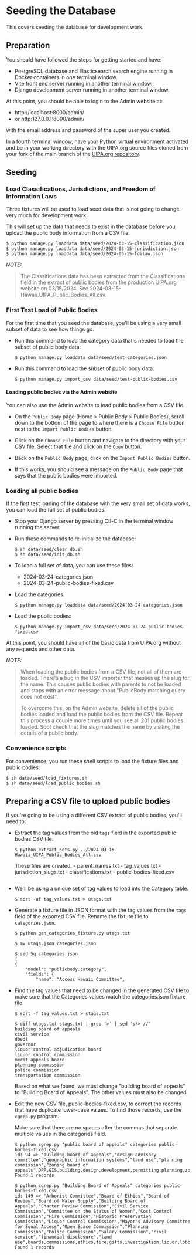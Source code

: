 # Seeding the Database

This covers seeding the database for development work.

## Preparation

You should have followed the steps for getting started and have:

- PostgreSQL database and Elasticsearch search engine running in Docker
  containers in one terminal window.
- Vite front end server running in another terminal window.
- Django development server running in another terminal window.

At this point, you should be able to login to the Admin website at:

- http://localhost:8000/admin/
- or http:127.0.0.1:8000/admin/

with the email address and password of the super user you created.

In a fourth terminal window, have your Python virtual environment activated and
be in your working directory with the UIPA.org source files cloned from your
fork of the main branch of the [UIPA.org
repository](https://github.com/CodeWithAloha/uipa).

## Seeding

### Load Classifications, Jurisdictions, and Freedom of Information Laws

Three fixtures will be used to load seed data that is not going to change very
much for development work.

This will set up the data that needs to exist in the database before you upload
the public body information from a CSV file.

```
$ python manage.py loaddata data/seed/2024-03-15-classification.json
$ python manage.py loaddata data/seed/2024-03-15-jurisdiction.json
$ python manage.py loaddata data/seed/2024-03-15-foilaw.json
```

*NOTE:*

> The Classifications data has been extracted from the Classifications field in
> the extract of public bodies from the production UIPA.org website on
> 03/15/2024. See 2024-03-15-Hawaii_UIPA_Public_Bodies_All.csv.


### First Test Load of Public Bodies

For the first time that you seed the database, you'll be using a very small
subset of data to see how things go.

- Run this command to load the category data that's needed to load the subset
  of public body data:

    ```
    $ python manage.py loaddata data/seed/test-categories.json
    ```
- Run this command to load the subset of public body data:

    ```
    $ python manage.py import_csv data/seed/test-public-bodies.csv
    ```

#### Loading public bodies via the Admin website

You can also use the Admin website to load public bodies from a CSV file.

- On the `Public Body` page (Home > Public Body > Public Bodies), scroll
  down to the bottom of the page to where there is a `Choose File` button next
  to the `Import Public Bodies` button.

- Click on the `Choose File` button and navigate to the directory with
  your CSV file. Select that file and click on the `Open` button.

- Back on the `Public Body` page, click on the `Import Public Bodies` button.

- If this works, you should see a message on the `Public Body` page that says
  that the public bodies were imported.


### Loading all public bodies

If the first test loading of the database with the very small set of data works,
you can load the full set of public bodies.

- Stop your Django server by pressing Ctl-C in the terminal window running the
  server.

- Run these commands to re-initialize the database:

    ```
    $ sh data/seed/clear_db.sh
    $ sh data/seed/init_db.sh
    ```

- To load a full set of data, you can use these files:
    - 2024-03-24-categories.json
    - 2024-03-24-public-bodies-fixed.csv

- Load the categories:
    ```
    $ python manage.py loaddata data/seed/2024-03-24-categories.json
    ```
- Load the public bodies:
    ```
    $ python manage.py import_csv data/seed/2024-03-24-public-bodies-fixed.csv
    ```

At this point, you should have all of the basic data from UIPA.org without any
requests and other data.

*NOTE:*

> When loading the public bodies from a CSV file, not all of them are loaded.
> There's a bug in the CSV importer that messes up the slug for the name. This
> causes public bodies with parents to not be loaded and stops with an error
> message about "PublicBody matching query does not exist".
>
> To overcome this, on the Admin website, delete all of the public bodies
> loaded and load the public bodies from the CSV file. Repeat this process a
> couple more times until you see all 201 public bodies loaded. Spot check that
> the slug matches the name by visiting the details of a public body.


### Convenience scripts

For convenience, you run these shell scripts to load the fixture files and
public bodies:

```
$ sh data/seed/load_fixtures.sh
$ sh data/seed/load_public_bodies.sh
```

## Preparing a CSV file to upload public bodies

If you're going to be using a different CSV extract of public bodies, you'll
need to:

- Extract the tag values from the old `tags` field in the exported public
  bodies CSV file.

    ```
    $ python extract_sets.py ../2024-03-15-Hawaii_UIPA_Public_Bodies_All.csv
    ```

  These files are created.
        - parent_names.txt
        - tag_values.txt
        - jurisdiction_slugs.txt
        - classifications.txt
        - public-bodies-fixed.csv
    ```

- We'll be using a unique set of tag values to load into the Category table.

    ```
    $ sort -uf tag_values.txt > utags.txt
    ```

- Generate a fixture file in JSON format with the tag values from the `tags`
  field of the exported CSV file. Rename the fixture file to `categories.json`.

    ```
    $ python gen_categories_fixture.py utags.txt

    $ mv utags.json categories.json

    $ sed 5q categories.json
    [
    {
        "model": "publicbody.category",
        "fields": {
            "name": "Access Hawaii Committee",
    ```

- Find the tag values that need to be changed in the generated CSV file to make
  sure that the Categories values match the categories.json fixture file.

    ```
    $ sort -f tag_values.txt > stags.txt

    $ diff utags.txt stags.txt | grep '>' | sed 's/> //'
    building board of appeals
    civil service
    dbedt
    governor
    liquor control adjudication board
    liquor control commission
    merit appeals board
    planning commission
    police commission
    transportation commission
    ```
  Based on what we found, we must change "building board of appeals" to
  "Building Board of Appeals". The other values must also be changed.


- Edit the new CSV file, public-bodies-fixed.csv, to correct the records that
  have duplicate lower-case values. To find those records, use the `cgrep.py` program.

  Make sure that there are no spaces after the commas that separate multiple
  values in the categories field.

    ```
    $ python cgrep.py "public board of appeals" categories public-bodies-fixed.csv
    id: 94 => "building board of appeals","design advisory committee","geographic information systems","land use","planning commission","zoning board of appeals",DPP,GIS,building,design,development,permitting,planning,zoning
    Found 1 records

    $ python cgrep.py "Building Board of Appeals" categories public-bodies-fixed.csv
    id: 149 => "Arborist Committee","Board of Ethics","Board of Review","Board of Water Supply","Building Board of Appeals","Charter Review Commission","Civil Service Commission","Committee on the Status of Women","Cost Control Commission","Fire Commission","Historic Preservation Commission","Liquor Control Commission","Mayor's Advisory Committee for Equal Access","Open Space Commission","Planning Commission","Police Commission","Salary Commission","civil service","financial disclosure","land use",boards,commissions,ethics,fire,gifts,investigation,liquor,lobbying,planning,police,tax,water
    Found 1 records
    ```

